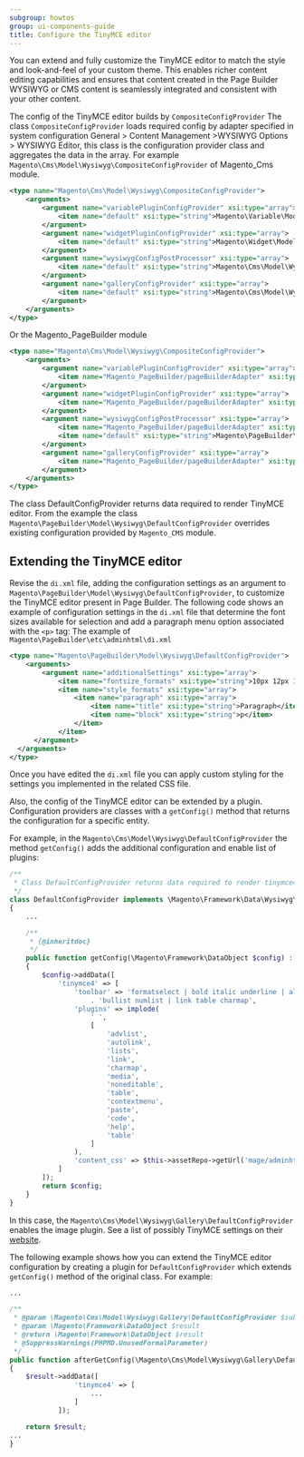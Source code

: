 ```yaml
---
subgroup: howtos
group: ui-components-guide
title: Configure the TinyMCE editor
---
```

You can extend and fully customize the TinyMCE editor to match the style and look-and-feel of your custom theme.
This enables richer content editing capabilities and ensures that content created in the Page Builder <span term-uuid="98cf4fd5-59b6-4610-9c1f-b84c8c0abd97" class="glossary-term" data-toggle="popover">WYSIWYG</span> or CMS content is seamlessly integrated and consistent with your other content.

The config of the TinyMCE editor builds by `CompositeConfigProvider`
The class `CompositeConfigProvider` loads required config by adapter specified in system configuration General > Content Management >WYSIWYG Options > WYSIWYG Editor, this class is the configuration provider class and aggregates the data in the array.
For example `Magento\Cms\Model\Wysiwyg\CompositeConfigProvider` of Magento_Cms module.

```xml
<type name="Magento\Cms\Model\Wysiwyg\CompositeConfigProvider">
    <arguments>
        <argument name="variablePluginConfigProvider" xsi:type="array">
            <item name="default" xsi:type="string">Magento\Variable\Model\Variable\ConfigProvider</item>
        </argument>
        <argument name="widgetPluginConfigProvider" xsi:type="array">
            <item name="default" xsi:type="string">Magento\Widget\Model\Widget\Config</item>
        </argument>
        <argument name="wysiwygConfigPostProcessor" xsi:type="array">
            <item name="default" xsi:type="string">Magento\Cms\Model\Wysiwyg\DefaultConfigProvider</item>
        </argument>
        <argument name="galleryConfigProvider" xsi:type="array">
            <item name="default" xsi:type="string">Magento\Cms\Model\Wysiwyg\Gallery\DefaultConfigProvider</item>
        </argument>
    </arguments>
</type>
```

Or the Magento_PageBuilder module

```xml
<type name="Magento\Cms\Model\Wysiwyg\CompositeConfigProvider">
    <arguments>
        <argument name="variablePluginConfigProvider" xsi:type="array">
            <item name="Magento_PageBuilder/pageBuilderAdapter" xsi:type="string">Magento\Cms\Model\WysiwygDefaultConfig</item>
        </argument>
        <argument name="widgetPluginConfigProvider" xsi:type="array">
            <item name="Magento_PageBuilder/pageBuilderAdapter" xsi:type="string">Magento\Cms\Model\WysiwygDefaultConfig</item>
        </argument>
        <argument name="wysiwygConfigPostProcessor" xsi:type="array">
            <item name="Magento_PageBuilder/pageBuilderAdapter" xsi:type="string">Magento\Cms\Model\WysiwygDefaultConfig</item>
            <item name="default" xsi:type="string">Magento\PageBuilder\Model\Wysiwyg\DefaultConfigProvider</item>
        </argument>
        <argument name="galleryConfigProvider" xsi:type="array">
            <item name="Magento_PageBuilder/pageBuilderAdapter" xsi:type="string">Magento\Cms\Model\WysiwygDefaultConfig</item>
        </argument>
    </arguments>
</type>
```

The class DefaultConfigProvider returns data required to render TinyMCE editor.
From the example the class `Magento\PageBuilder\Model\Wysiwyg\DefaultConfigProvider` overrides existing configuration provided by `Magento_CMS` module.

## Extending the TinyMCE editor

Revise the `di.xml` file, adding the configuration settings as an argument to `Magento\PageBuilder\Model\Wysiwyg\DefaultConfigProvider`, to customize the TinyMCE editor present in Page Builder.
The following code shows an example of configuration settings in the `di.xml` file that determine the font sizes available for selection and add a paragraph menu option associated with the `<p>` tag:
The example of `Magento\PageBuilder\etc\adminhtml\di.xml`

```xml
<type name="Magento\PageBuilder\Model\Wysiwyg\DefaultConfigProvider">
    <arguments>
        <argument name="additionalSettings" xsi:type="array">
            <item name="fontsize_formats" xsi:type="string">10px 12px 14px 16px 18px 20px 24px 26px 28px 32px 34px 36px 38px 40px 42px 48px 52px 56px 64px 72px</item>
            <item name="style_formats" xsi:type="array">
                <item name="paragraph" xsi:type="array">
                    <item name="title" xsi:type="string">Paragraph</item>
                    <item name="block" xsi:type="string">p</item>
                </item>
            </item>
      </argument>
  </arguments>
</type>
```

Once you have edited the `di.xml` file you can apply custom styling for the settings you implemented in the related CSS file.

Also, the config of the TinyMCE editor can be extended by a plugin.
Configuration providers are classes with a `getConfig()` method that returns the configuration for a specific entity.

For example, in the `Magento\Cms\Model\Wysiwyg\DefaultConfigProvider` the method `getConfig()`
adds the additional configuration and enable list of plugins:

```php
/**
 * Class DefaultConfigProvider returns data required to render tinymce4 editor
 */
class DefaultConfigProvider implements \Magento\Framework\Data\Wysiwyg\ConfigProviderInterface
{
    ...

    /**
     * {@inheritdoc}
     */
    public function getConfig(\Magento\Framework\DataObject $config) : \Magento\Framework\DataObject
    {
        $config->addData([
            'tinymce4' => [
                'toolbar' => 'formatselect | bold italic underline | alignleft aligncenter alignright | '
                    . 'bullist numlist | link table charmap',
                'plugins' => implode(
                    ' ',
                    [
                        'advlist',
                        'autolink',
                        'lists',
                        'link',
                        'charmap',
                        'media',
                        'noneditable',
                        'table',
                        'contextmenu',
                        'paste',
                        'code',
                        'help',
                        'table'
                    ]
                ),
                'content_css' => $this->assetRepo->getUrl('mage/adminhtml/wysiwyg/tiny_mce/themes/ui.css')
            ]
        ]);
        return $config;
    }
}
```

In this case, the `Magento\Cms\Model\Wysiwyg\Gallery\DefaultConfigProvider` enables the image plugin.
See a list of possibly TinyMCE settings on their [website](https://www.tinymce.com/docs/configure/).

The following example shows how you can extend the TinyMCE editor configuration by creating a plugin for `DefaultConfigProvider` which extends  `getConfig()` method of the original class.
For example:

```php
...

/**
 * @param \Magento\Cms\Model\Wysiwyg\Gallery\DefaultConfigProvider $subject
 * @param \Magento\Framework\DataObject $result
 * @return \Magento\Framework\DataObject $result
 * @SuppressWarnings(PHPMD.UnusedFormalParameter)
 */
public function afterGetConfig(\Magento\Cms\Model\Wysiwyg\Gallery\DefaultConfigProvider $subject, \Magento\Framework\DataObject $result)
{
    $result->addData([
                'tinymce4' => [
                    ...
                ]
            ]);

    return $result;
...
}
```
